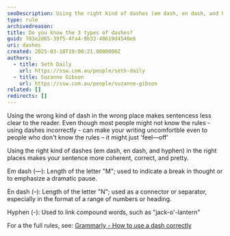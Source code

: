 ```yaml
---
seoDescription: Using the right kind of dashes (em dash, en dash, and hyphen) in the right places makes your sentence more coherent, correct, and pretty.
type: rule
archivedreason:
title: Do you know the 3 types of dashes?
guid: 783e2d65-39f5-4fa4-9b33-48619d4540e6
uri: dashes
created: 2025-03-18T19:00:21.0000000Z
authors:
  - title: Seth Daily
    url: https://ssw.com.au/people/seth-daily
  - title: Suzanne Gibson
    url: https://ssw.com.au/people/suzanne-gibson
related: []
redirects: []
---
```


Using the wrong kind of dash in the wrong place makes sentencess less clear to the reader. Even though most people might not know the rules - using dashes incorrectly - can make your writing uncomfortble even to people who don't know the rules – it might just 'feel—off'

Using the right kind of dashes (em dash, en dash, and hyphen) in the right places makes your sentence more coherent, correct, and pretty.

<!--endintro-->

Em dash (—): Length of the letter "M"; used to indicate a break in thought or to emphasize a dramatic pause.

En dash (–): Length of the letter "N"; used as a connector or separator, especially in the format of a range of numbers or heading.

Hyphen (-): Used to link compound words, such as "jack-o'-lantern"

For a the full rules, see: [Grammarly - How to use a dash correctly](https://www.grammarly.com/blog/punctuation-capitalization/dash/)
